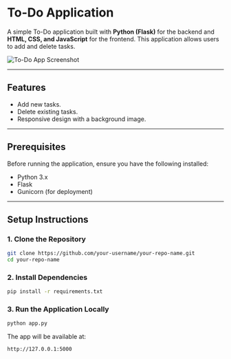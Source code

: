 # To-Do Application

A simple To-Do application built with **Python (Flask)** for the backend and **HTML, CSS, and JavaScript** for the frontend. This application allows users to add and delete tasks.

![To-Do App Screenshot](static/screenshot.png) <!-- Add a screenshot if available -->

---

## Features

- Add new tasks.
- Delete existing tasks.
- Responsive design with a background image.

---

## Prerequisites

Before running the application, ensure you have the following installed:

- Python 3.x
- Flask
- Gunicorn (for deployment)

---

## Setup Instructions

### 1. Clone the Repository

```bash
git clone https://github.com/your-username/your-repo-name.git
cd your-repo-name
```
### 2. Install Dependencies
```bash
pip install -r requirements.txt
```
### 3. Run the Application Locally
```bash
python app.py
```
The app will be available at:
```bash
http://127.0.0.1:5000
```